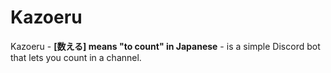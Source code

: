 # Kazoeru

Kazoeru - **[数える] means "to count" in Japanese** - is a simple Discord bot that lets you count in a channel.